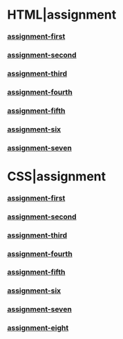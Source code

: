 <h1>
  HTML|assignment
</h1>
<h3>
  <a href="https://saylani-first-module-class.vercel.app/html/assignment-first/">assignment-first</a>
</h3>
<h3>
  <a href="https://saylani-first-module-class.vercel.app/html/assignment-second/">assignment-second</a>
</h3>
<h3>
  <a href="https://saylani-first-module-class.vercel.app/html/assignment-third/">assignment-third</a>
</h3>
<h3>
  <a href="https://saylani-first-module-class.vercel.app/html/assignment-fourth/">assignment-fourth</a>
</h3>
<h3>
  <a href="https://saylani-first-module-class.vercel.app/html/assignment-fifth/">assignment-fifth</a>
</h3>
<h3>
  <a href="https://saylani-first-module-class.vercel.app/html/assignment-six/">assignment-six</a>
</h3>
<h3>
  <a href="https://saylani-first-module-class.vercel.app/html/assignment-seven/">assignment-seven</a>
</h3>
<!--css-->
<h1>
  CSS|assignment
</h1>
<h3>
  <a href="https://saylani-first-module-class.vercel.app/css/assignment-first/">assignment-first</a>
</h3>
<h3>
  <a href="https://saylani-first-module-class.vercel.app/css/assignment-second/">assignment-second</a>
</h3>
<h3>
  <a href="https://saylani-first-module-class.vercel.app/css/assignment-third/">assignment-third</a>
</h3>
<h3>
  <a href="https://saylani-first-module-class.vercel.app/css/assignment-fourth/">assignment-fourth</a>
</h3>
<h3>
  <a href="https://saylani-first-module-class.vercel.app/css/assignment-fifth/">assignment-fifth</a>
</h3>
<h3>
  <a href="https://saylani-first-module-class.vercel.app/css/assignment-six/">assignment-six</a>
</h3>
<h3>
  <a href="https://saylani-first-module-class.vercel.app/css/assignment-seven/">assignment-seven</a>
</h3>
<h3>
  <a href="https://saylani-first-module-class.vercel.app/css/assignment-eight/">assignment-eight</a>
</h3>


